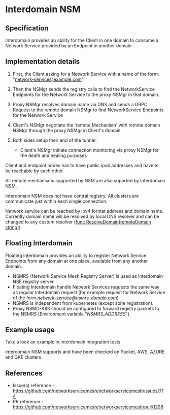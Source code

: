 Interdomain NSM
============================

Specification
-------------

Interdomain provides an ability for the Client in one domain to consume a Network Service provided by an Endpoint in another domain.

Implementation details
---------------------------------

1. First, the Client asking for a Network Service with a name of the form: "network-service@example.com"

2. Then the NSMgr sends the registry calls to find the NetworkService Endpoints for the Network Service to the proxy NSMgr in that domain.

3. Proxy NSMgr resolves domain name via DNS and sends a GRPC Request to the remote domain NSMgr to find NetworkService Endpoints for the Network Service

4. Client's NSMgr negotiate the 'remote.Mechanism' with remote domain NSMgr through the proxy NSMgr in Client's domain.

5. Both sides setup their end of the tunnel.
    *  Client's NSMgr initiate connection monitoring via proxy NSMgr for the death and healing purposes

Client and endpoint nodes has to have public ipv4 addresses and have to be reachable by each other.

All remote mechanisms supported by NSM are also suported by Interdomain NSM.

Interdomain NSM does not have central registry. All clusters are communicate just within each single connection.

Network service can be reached by ipv4 format address and domain name. Currently domain name will be resolved by local DNS resolver and can be changed to any custom resolver ([func ResolveDomain(remoteDomain string)](../../k8s/pkg/utils/interdomainutils.go)).

Floating Interdomain
------------------------

Floating interdomain provides an ability to register Network Service Endpoints from any domain at one place, available from any another domain.

* NSMRS (Network Service Mesh Registry Server) is used as interdomain NSE registry server. 
* Floating Interdomain handle Network Services requests the same way as regular Interdomain request (for example request for Network Service of the form *network-service@nsmrs-domain.com*)
* NSMRS is independent from kubernetes (except spire registration).
* Proxy NSMD-K8S should be configured to forward registry packets to the NSMRS (Environment variable "*NSMRS_ADDRESS*").

Example usage
------------------------

Take a look an example in interdomain integration tests

Interdomain NSM supports and have been checked on Packet, AWS, AZURE and GKE clusters. 

References
----------

* Issue(s) reference - https://github.com/networkservicemesh/networkservicemesh/issues/714
* PR reference - https://github.com/networkservicemesh/networkservicemesh/pull/1298